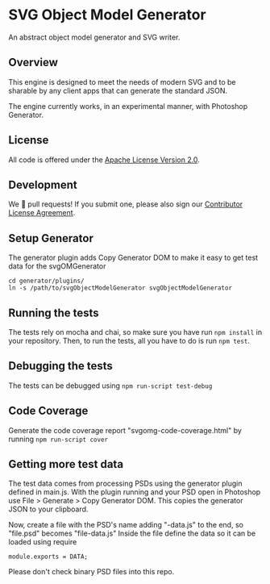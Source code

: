 # SVG Object Model Generator

An abstract object model generator and SVG writer.

## Overview

This engine is designed to meet the needs of modern SVG and to be sharable by any client apps that can generate the standard JSON.

The engine currently works, in an experimental manner, with Photoshop Generator.

## License
All code is offered under the [Apache License Version 2.0](http://www.apache.org/licenses/LICENSE-2.0).


## Development

We :clap: pull requests! If you submit one, please also sign our [Contributor License Agreement](https://adobe.echosign.com/public/esignWidget?wid=9SNA9H6XX64Q5C).

## Setup Generator

The generator plugin adds Copy Generator DOM to make it easy to get test data for the svgOMGenerator

    cd generator/plugins/  
    ln -s /path/to/svgObjectModelGenerator svgObjectModelGenerator

## Running the tests

The tests rely on mocha and chai, so make sure you have run `npm install` in your repository. Then, to run the tests, all you have to do is run `npm test`.

## Debugging the tests

The tests can be debugged using `npm run-script test-debug`

## Code Coverage 

Generate the code coverage report "svgomg-code-coverage.html" by running `npm run-script cover`

## Getting more test data

The test data comes from processing PSDs using the generator plugin defined in main.js.  With the plugin running and your PSD open in Photoshop use File > Generate > Copy Generator DOM.  This copies the generator JSON to your clipboard.

Now, create a file with the PSD's name adding "-data.js" to the end, so "file.psd" becomes "file-data.js"  Inside the file define the data so it can be loaded using require

    module.exports = DATA;
    
Please don't check binary PSD files into this repo.
